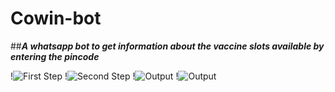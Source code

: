 # Cowin-bot

##**_A whatsapp bot to get information about the vaccine slots available by entering the pincode_**


!![First Step](images/first.jpeg)
!![Second Step](images/second.jpeg)
!![Output](images/third.jpeg)
!![Output](images/fourth.jpeg)


